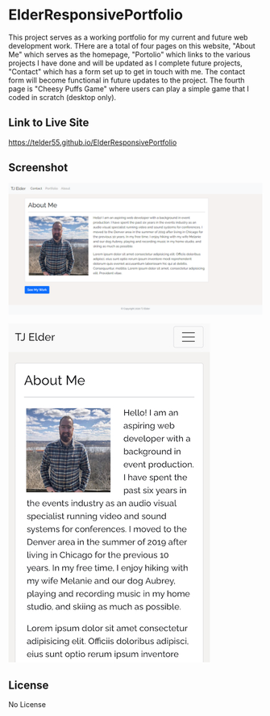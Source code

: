 # ElderResponsivePortfolio

This project serves as a working portfolio for my current and future web development work. THere are a total of four pages on this website, "About Me" which serves as the homepage, "Portolio" which links to the various projects I have done and will be updated as I complete future projects, "Contact" which has a form set up to get in touch with me. The contact form will become functional in future updates to the project. The fourth page is "Cheesy Puffs Game" where users can play a simple game that I coded in scratch (desktop only).

## Link to Live Site
https://telder55.github.io/ElderResponsivePortfolio 

## Screenshot
![Alt text](assets/images/About-Me-desktop.png?raw=true "About Me Page - Desktop")

![Alt text](assets/images/About-Me-Mobile.jpeg?raw=true "About Me Page - Mobile")

## License
No License